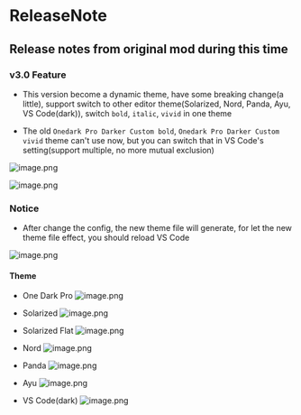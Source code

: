 # ReleaseNote
## Release notes from original mod during this time
### v3.0 Feature
- This version become a dynamic theme, have some breaking change(a little), support switch to other editor theme(Solarized, Nord, Panda, Ayu, VS Code(dark)), switch `bold`, `italic`, `vivid` in one theme  

- The old `Onedark Pro Darker Custom bold`, `Onedark Pro Darker Custom vivid` theme can't use now, but you can switch that in VS Code's setting(support multiple, no more mutual exclusion)

![image.png](https://github.com/thakyZ/OneDarkProDarker-Custom/tree/main/.media/JYnl9HRaKzVbyQO.png)

![image.png](https://github.com/thakyZ/OneDarkProDarker-Custom/tree/main/.media/pRuzNfX8Kg5T3vo.png)

### Notice
- After change the config, the new theme file will generate, for let the new theme file effect, you should reload VS Code

![image.png](https://github.com/thakyZ/OneDarkProDarker-Custom/tree/main/.media/UTciHtgyx8K9mAk.png)

#### Theme 
- One Dark Pro
![image.png](https://github.com/thakyZ/OneDarkProDarker-Custom/tree/main/.media/gui51SGOKnaHFAb.png)

- Solarized
![image.png](https://github.com/thakyZ/OneDarkProDarker-Custom/tree/main/.media/jvYmPp7n9KWBVqZ.png)

- Solarized Flat
![image.png](https://github.com/thakyZ/OneDarkProDarker-Custom/tree/main/.media/sAhjUufVDw5N8rp.png)

- Nord
![image.png](https://github.com/thakyZ/OneDarkProDarker-Custom/tree/main/.media/QJodmtke8P1rNjE.png)

- Panda
![image.png](https://github.com/thakyZ/OneDarkProDarker-Custom/tree/main/.media/lpq6tvywL9hOSBj.png)

- Ayu
![image.png](https://github.com/thakyZ/OneDarkProDarker-Custom/tree/main/.media/txfJHVmKsyrnU2Y.png)

- VS Code(dark)
![image.png](https://github.com/thakyZ/OneDarkProDarker-Custom/tree/main/.media/nhCmQI4M6wclWzi.png)





